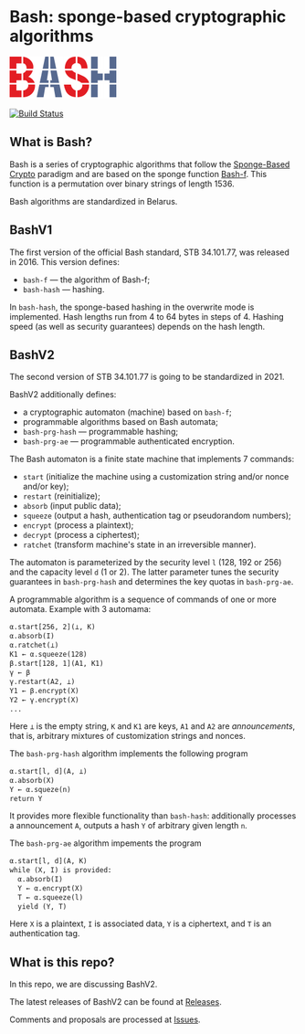 # Bash: sponge-based cryptographic algorithms

![](figs/bash-logo-small.png)

[![Build Status](https://travis-ci.org/bcrypto/bash.svg?branch=master)](https://travis-ci.org/bcrypto/bash)

## What is Bash?

Bash is a series of cryptographic algorithms that follow the [Sponge-Based 
Crypto](https://keccak.team/files/CSF-0.1.pdf) paradigm and 
are based on the sponge function [Bash-f](https://eprint.iacr.org/2016/587.pdf). 
This function is a permutation over binary strings of length 1536. 

Bash algorithms are standardized in Belarus.

## BashV1

The first version of the official Bash standard, STB 34.101.77, was released in 
2016. This version defines: 
- `bash-f` — the algorithm of Bash-f;
- `bash-hash` — hashing.

In `bash-hash`, the sponge-based hashing in the overwrite mode is implemented.
Hash lengths run from 4 to 64 bytes in steps of 4. Hashing speed (as well as
security guarantees) depends on the hash length.

## BashV2

The second version of STB 34.101.77 is going to be standardized in 2021.

BashV2 additionally defines:
- a cryptographic automaton (machine) based on `bash-f`;
- programmable algorithms based on Bash automata;
- `bash-prg-hash` — programmable hashing;
- `bash-prg-ae` — programmable authenticated encryption.

The Bash automaton is a finite state machine that implements 7 commands:
- `start` (initialize the machine using a customization string and/or nonce and/or key);
- `restart` (reinitialize);
- `absorb` (input public data);
- `squeeze` (output a hash, authentication tag or pseudorandom numbers);
- `encrypt` (process a plaintext);
- `decrypt` (process a ciphertest);
- `ratchet` (transform machine's state in an irreversible manner).

The automaton is parameterized by the security level `l` (128, 192 or 256)
and the capacity level `d` (1 or 2). The latter parameter tunes the security guarantees 
in `bash-prg-hash` and determines the key quotas in `bash-prg-ae`.

A programmable algorithm is a sequence of commands of one or more automata.
Example with 3 automama: 

    α.start[256, 2](⊥, K)
    α.absorb(I)
    α.ratchet(⊥)
    K1 ← α.squeeze(128)
    β.start[128, 1](A1, K1)
    γ ← β
    γ.restart(A2, ⊥)
    Y1 ← β.encrypt(X)
    Y2 ← γ.encrypt(X)
    ...

Here `⊥` is the empty string, `K` and `K1` are keys, 
`A1` and `A2` are *announcements*, that is, arbitrary 
mixtures of customization strings and nonces.

The `bash-prg-hash` algorithm implements the following program

    α.start[l, d](A, ⊥)
    α.absorb(X)
    Y ← α.squeze(n)
    return Y

It provides more flexible functionality than `bash-hash`: 
additionally processes a announcement `A`, outputs a hash `Y` 
of arbitrary given length `n`.

The `bash-prg-ae` algorithm impements the program

    α.start[l, d](A, K)
    while (X, I) is provided:
      α.absorb(I)
      Y ← α.encrypt(X)
      T ← α.squeeze(l)
      yield (Y, T)

Here `X` is a plaintext, `I` is associated data,
`Y` is a ciphertext, and `T` is an authentication tag.

## What is this repo?

In this repo, we are discussing BashV2.

The latest releases of BashV2 can be found at 
[Releases](https://github.com/bcrypto/bash/releases).

Comments and proposals are processed at 
[Issues](https://github.com/bcrypto/bash/issues). 

